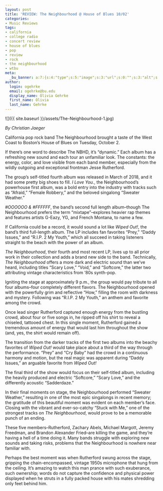 ```yaml
---
layout: post
title: 'REVIEW: The Neighbourhood @ House of Blues 10/02'
categories:
- Music Reviews
tags:
- california
- college radio
- concert review
- house of blues
- pop
- review
- rock
- the neighbourhood
- wtbu
meta:
  _bu_banner: a:7:{s:4:"type";s:5:"image";s:3:"url";s:0:"";s:3:"alt";s:0:"";s:7:"post_id";s:0:"";s:4:"html";s:0:"";s:8:"position";s:12:"contentWidth";s:7:"caption";s:0:"";}
author:
  login: ogehrke
  email: ogehrke@bu.edu
  display_name: Olivia Gehrke
  first_name: Olivia
  last_name: Gehrke
---
```

![]({{ site.baseurl }}/assets/The-Neighbourhood-1.jpg)

_By Christian Jaeger_

California pop rock band The Neighbourhood brought a taste of the West Coast to Boston’s House of Blues on Tuesday, October 2.

If there’s one word to describe The NBHD, it’s “dynamic.” Each album has a refreshing new sound and each tour an unfamiliar look. The constants: the energy, color, and love visible from each band member, especially from the wildly outgoing and exceptional frontman Jesse Rutherford.  

The group’s self-titled fourth album was released in March of 2018, and it had some pretty big shoes to fill. _I Love You._, the Neighbourhood’s powerhouse first album, was a bold entry into the industry with tracks such as “Afraid,” “Female Robbery,” and the beloved singalong “Sweater Weather.”

_#OOOOOO & #FFFFFF_, the band’s second full length album–though The Neighbourhood prefers the term “mixtape”–explores heavier rap themes and features artists G-Eazy, YG, and French Montana, to name a few.

If California could be a record, it would sound a lot like _Wiped Out!_, the band’s third full-length album. The LP includes fan favorites “Prey,” “Daddy Issues,” and “R.I.P. 2 My Youth,” which all succeed in taking listeners straight to the beach with the power of an album.

_The Neighbourhood_, their fourth and most recent LP, lives up to all prior work in their collection and adds a brand new side to the band. Technically, _The Neighbourhood_ offers a more dark and electric sound than we’ve heard, including titles “Scary Love,” “Void,” and “Softcore,” the latter two attributing vintage characteristics from ‘80s synth-pop.

Igniting the stage at approximately 9 p.m., the group would pay tribute to all four albums–four completely different flavors. The Neighbourhood opened with the powerfully grim and reflective “How,” filling the room with darkness and mystery. Following was “R.I.P. 2 My Youth,” an anthem and favorite among the crowd.

Once lead singer Rutherford captured enough energy from the bustling crowd, about four or five songs in, he ripped off his shirt to reveal a chiseled, tattooed chest. In this single moment, Rutherford gained a tremendous amount of energy that would last him throughout the show (and, yes, the shirt would remain off).

The transition from the darker tracks of the first two albums into the beachy favorites of _Wiped Out!_ would take place about a third of the way through the performance. “Prey” and “Cry Baby” had the crowd in a continuous harmony and motion, but the real magic was apparent during “Daddy Issues,” an arguable favorite from _Wiped Out!_

The final third of the show would focus on their self-titled album, including the heavily produced and electric “Softcore,” “Scary Love,” and the differently acoustic “Sadderdaze.”

In their final moments on stage, the Neighbourhood performed “Sweater Weather,” resulting in one of the most epic singalongs in recent memory; the gratitude of this beautiful moment was evident on each member’s face. Closing with the vibrant and ever-so-catchy “Stuck with Me,” one of the strongest tracks on _The Neighbourhood_, would prove to be a memorable punch of an ending.

These five members–Rutherford, Zachary Abels, Michael Margott, Jeremy Freedman, and Brandon Alexander Fried–are killing the game, and they’re having a hell of a time doing it. Many bands struggle with exploring new sounds and taking risks, problems that the Neighbourhood is nowhere near familiar with.

Perhaps the best moment was when Rutherford swung across the stage, gripping the chain-encompassed, vintage 1950s microphone that hung from the ceiling. It’s amazing to watch this man prance with such exuberance, such ownership; words do not capture the confidence and physical power displayed when he struts in a fully packed house with his mates shredding only feet behind him.